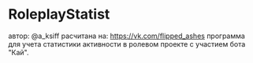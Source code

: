 # RoleplayStatist

автор: @a_ksiff
расчитана на: https://vk.com/flipped_ashes
программа для учета статистики активности в ролевом проекте с участием бота "Кай". 